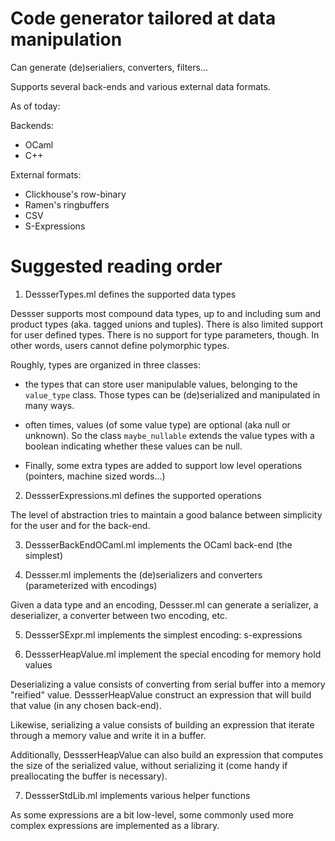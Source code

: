 # Code generator tailored at data manipulation

Can generate (de)serialiers, converters, filters...

Supports several back-ends and various external data formats.

As of today:

Backends:
- OCaml
- C++

External formats:
- Clickhouse's row-binary
- Ramen's ringbuffers
- CSV
- S-Expressions

# Suggested reading order

1. DessserTypes.ml defines the supported data types

Dessser supports most compound data types, up to and including sum and product types (aka. tagged unions and tuples).
There is also limited support for user defined types.
There is no support for type parameters, though. In other words, users cannot define polymorphic types.

Roughly, types are organized in three classes:

- the types that can store user manipulable values, belonging to the
  `value_type` class. Those types can be (de)serialized and manipulated in many
  ways.

- often times, values (of some value type) are optional (aka null or unknown). So the class `maybe_nullable` extends the value types with a boolean indicating whether these values can be null.

- Finally, some extra types are added to support low level operations (pointers, machine sized words...)

2. DessserExpressions.ml defines the supported operations

The level of abstraction tries to maintain a good balance between simplicity for the user and for the back-end.

3. DessserBackEndOCaml.ml implements the OCaml back-end (the simplest)

4. Dessser.ml implements the (de)serializers and converters (parameterized with encodings)

Given a data type and an encoding, Dessser.ml can generate a serializer, a deserializer, a converter between two encoding, etc.

5. DessserSExpr.ml implements the simplest encoding: s-expressions

6. DessserHeapValue.ml implement the special encoding for memory hold values

Deserializing a value consists of converting from serial buffer into a memory "reified" value. DessserHeapValue construct an expression that will build that value (in any chosen back-end).

Likewise, serializing a value consists of building an expression that iterate through a memory value and write it in a buffer.

Additionally, DessserHeapValue can also build an expression that computes the size of the serialized value, without serializing it (come handy if preallocating the buffer is necessary).

7. DessserStdLib.ml implements various helper functions

As some expressions are a bit low-level, some commonly used more complex expressions are implemented as a library.

